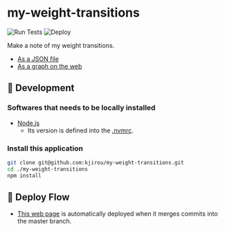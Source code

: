 # my-weight-transitions

![Run Tests](https://github.com/kjirou/my-weight-transitions/actions/workflows/run-tests.yml/badge.svg)
![Deploy](https://github.com/kjirou/my-weight-transitions/actions/workflows/deploy.yml/badge.svg)

Make a note of my weight transitions.

- [As a JSON file](/src/weight-transitions.json)
- [As a graph on the web](https://kjirou.github.io/my-weight-transitions/)


## :wrench: Development
### Softwares that needs to be locally installed

- [Node.js](https://nodejs.org/)
  - Its version is defined into the [.nvmrc](/.nvmrc).

### Install this application

```bash
git clone git@github.com:kjirou/my-weight-transitions.git
cd ./my-weight-transitions
npm install
```


## :ship: Deploy Flow

- [This web page](https://kjirou.github.io/my-weight-transitions/) is automatically deployed when it merges commits into the master branch.
